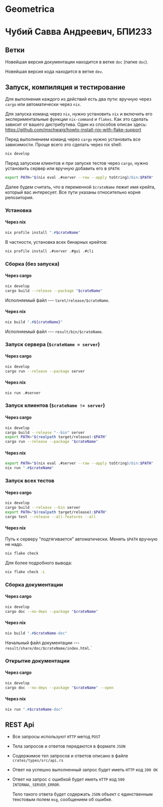 # Geometrica
# Чубий Савва Андреевич, БПИ233

## Ветки

Новейшая версия документации находится в ветке `doc` (папке `doc`).

Новейшая версия кода находится в ветке `dev`.

## Запуск, компиляция и тестирование

Для выполнения каждого из действий есть два пути: вручную через `cargo` или
автоматически через `nix`.

Для запуска команд через `nix`, нужно установить `nix` и включить его
экспериментальные функции `nix-command` и `flakes`. Как это сделать зависит от
вашего дистрибутива. Один из способов описан здесь:
<https://github.com/mschwaig/howto-install-nix-with-flake-support>

Перед выполнением команд через `cargo` нужно установить все зависимости. Проще
всего это сделать через nix shell:
```bash
nix develop
```

Перед запуском клиентов и при запуске тестов через `cargo`, нужно установить
сервер или вручную добавить его в `$PATH`:
```bash
export PATH="$(nix eval .#server --raw --apply toString)/bin:$PATH"
```

Далее будем считать, что в переменной `$crateName` лежит имя крейта, который
вас интересует. Все пути указаны относительно корня репозитория.

### Установка

#### Через nix

```bash
nix profile install ".#$crateName"
```

В частности, установка всех бинарных крейтов:
```bash
nix profile install .#server .#gui .#cli
```

### Сборка (без запуска)

#### Через cargo

```bash
nix develop
cargo build --release --package "$crateName"
```

Исполняемый файл --- `taret/release/$crateName`.

#### Через nix

```bash
nix build ".#${crateName}"
```

Исполняемый файл --- `result/bin/$crateName`.

### Запуск сервера (`$crateName = server`)

#### Через cargo

```bash
nix develop
cargo run --release --package server
```

#### Через nix

```bash
nix run .#server
```

### Запуск клиентов (`$crateName != server`)

#### Через cargo

```bash
nix develop
cargo build --release "--bin" server
export PATH="$(realpath target/release):$PATH"
cargo run --release --package "$crateName"
```

#### Через nix

```bash
export PATH="$(nix eval .#server --raw --apply toString)/bin:$PATH"
nix run ".#$crateName"
```

### Запуск всех тестов

#### Через cargo

```bash
nix develop
cargo build --release --bin server
export PATH="$(realpath target/release):$PATH"
cargo test --release --all-features --all
```

#### Через nix

Путь к серверу "подтягивается" автоматически. Менять `$PATH` вручную не надо.

```bash
nix flake check
```

Для более подробного вывода:
```bash
nix flake check -L
```

### Сборка документации

#### Через cargo

```bash
nix develop
cargo doc --no-deps --package "$crateName"
```

#### Через nix

```bash
nix build ".#$crateName-doc"
```

Начальный файл документации --- `result/share/doc/$crateName/index.html`.`

### Открытие документации

#### Через cargo

```bash
nix develop
cargo doc --no-deps --package "$crateName" --open
```

#### Через nix

```bash
nix run ".#$crateName-doc"
```

## REST Api

- Все запросы используют `HTTP` метод `POST`

- Тела запросов и ответов передаются в формате `JSON`

- Содержимое тел запросов и ответов описано в файле `crates/types/src/api.rs`

- Ответ на успешно выполненный запрос будет иметь `HTTP` код `200 OK`

- Ответ на запрос с ошибкой будет иметь `HTTP` код `500 INTERNAL_SERVER_ERROR`.

    Тело такого ответа будет содержать `JSON` объект с единственным текстовым
    полем `msg`, сообщением об ошибке.
